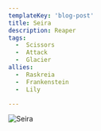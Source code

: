```yaml
---
templateKey: 'blog-post'
title: Seira
description: Reaper
tags:
  -  Scissors
  -  Attack
  -  Glacier
allies:
  -  Raskreia
  -  Frankenstein
  -  Lily

---
```

![Seira](/img/Seira.png)
